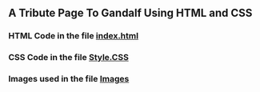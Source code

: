 ## A Tribute Page To Gandalf Using HTML and CSS

### HTML Code in the file [index.html](https://github.com/Pragya2056/Tribute-Page/blob/main/index.html)

### CSS Code in the file [Style.CSS](https://github.com/Pragya2056/Tribute-Page/blob/main/Style.css)

### Images used in the file [Images](https://github.com/Pragya2056/Tribute-Page/tree/main/Images)
